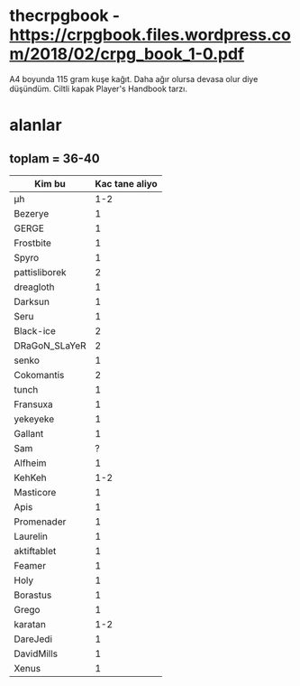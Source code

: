 # thecrpgbook - https://crpgbook.files.wordpress.com/2018/02/crpg_book_1-0.pdf

A4 boyunda 115 gram kuşe kağıt. Daha ağır olursa devasa olur diye düşündüm. Ciltli kapak Player's Handbook tarzı.

# alanlar

## toplam = 36-40

| Kim bu            | Kac tane aliyo |
| ----------------- | -------------- |
| µh                | 1-2            |
| Bezerye           | 1              |
| GERGE             | 1              |
| Frostbite         | 1              |
| Spyro             | 1              |
| pattisliborek     | 2              |
| dreagloth         | 1              |
| Darksun           | 1              |
| Seru              | 1              |
| Black-ice         | 2              |
| DRaGoN_SLaYeR     | 2              |
| senko             | 1              |
| Cokomantis        | 2              |
| tunch             | 1              |
| Fransuxa          | 1              |
| yekeyeke          | 1              |
| Gallant           | 1              |
| Sam               | ?              |
| Alfheim           | 1              |
| KehKeh            | 1-2           |
| Masticore         | 1              |
| Apis              | 1              |
| Promenader        | 1              |
| Laurelin          | 1              |
| aktiftablet       | 1              |
| Feamer            | 1              |
| Holy              | 1              |
| Borastus          | 1              |
| Grego             | 1              |
| karatan           | 1-2            |
| DareJedi          | 1              |
| DavidMills        | 1              |
| Xenus             | 1              |

